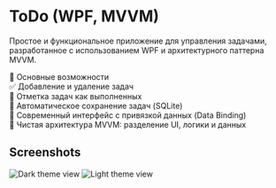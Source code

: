 # ToDo (WPF, MVVM)
Простое и функциональное приложение для управления задачами, разработанное с использованием WPF и архитектурного паттерна MVVM.

🚀 Основные возможности<br>
✅ Добавление и удаление задач<br>
📌 Отметка задач как выполненных<br>
💾 Автоматическое сохранение задач (SQLite)<br>
🎨 Современный интерфейс с привязкой данных (Data Binding)<br>
🧠 Чистая архитектура MVVM: разделение UI, логики и данных<br>

## Screenshots
![Dark theme view](https://github.com/Palvenok/ToDoApp/blob/main/Screenshots/DarkTheme.png)
![Light theme view](https://github.com/Palvenok/ToDoApp/blob/main/Screenshots/LightTheme.png)
